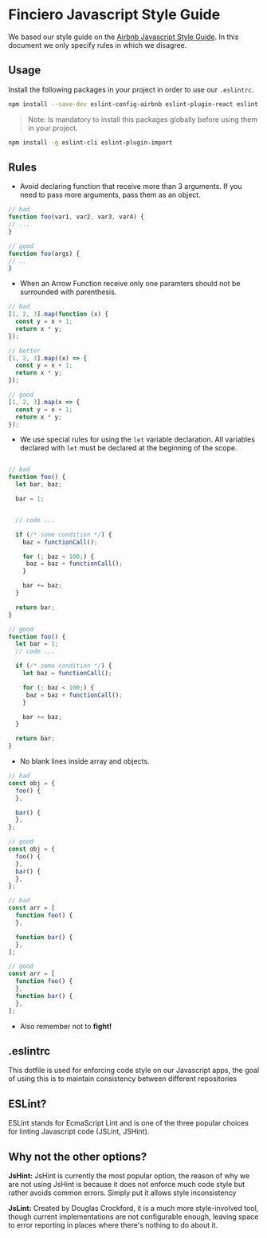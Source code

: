Finciero Javascript Style Guide
===============================

We based our style guide on the [Airbnb Javascript Style Guide](https://github.com/airbnb/javascript).
In this document we only specify rules in which we disagree.

Usage
-----

Install the following packages in your project in order to use our `.eslintrc`.

```bash
npm install --save-dev eslint-config-airbnb eslint-plugin-react eslint
```

> Note: Is mandatory to install this packages globally before using them
> in your project.

```bash
npm install -g eslint-cli eslint-plugin-import
```

Rules
-----

- Avoid declaring function that receive more than 3 arguments. If you need to
  pass more arguments, pass them as an object.

```javascript
// bad
function foo(var1, var2, var3, var4) {
// ...
}

// good
function foo(args) {
// ..
}
```

- When an Arrow Function receive only one paramters should not be surrounded
  with parenthesis.

```javascript
// bad
[1, 2, 3].map(function (x) {
  const y = x + 1;
  return x * y;
});

// better
[1, 2, 3].map((x) => {
  const y = x + 1;
  return x * y;
});

// good
[1, 2, 3].map(x => {
  const y = x + 1;
  return x * y;
});
```

- We use special rules for using the `let` variable declaration. All variables
  declared with `let` must be declared at the beginning of the scope.

```javascript

// bad
function foo() {
  let bar, baz;

  bar = 1;


  // code ...

  if (/* some condition */) {
    baz = functionCall();

    for (; baz < 100;) {
     baz = baz + functionCall();
    }

    bar += baz;
  }

  return bar;
}

// good
function foo() {
  let bar = 1;
  // code ...

  if (/* some condition */) {
    let baz = functionCall();

    for (; baz < 100;) {
     baz = baz + functionCall();
    }

    bar += baz;
  }

  return bar;
}
```

- No blank lines inside array and objects.

```javascript
// bad
const obj = {
  foo() {
  },

  bar() {
  },
};

// good
const obj = {
  foo() {
  },
  bar() {
  },
};

// bad
const arr = [
  function foo() {
  },

  function bar() {
  },
];

// good
const arr = [
  function foo() {
  },
  function bar() {
  },
];
```

- Also remember not to **fight!**

.eslintrc
---------

This dotfile is used for enforcing code style on our Javascript apps, the
goal of using this is to maintain consistency between different repositories

ESLint?
-------

ESLint stands for EcmaScript Lint and is one of the three popular choices for
linting Javascript code (JSLint, JSHint).

Why not the other options?
--------------------------

**JsHint:** JsHint is currently the most popular option, the reason of why we
are not using JsHint is because it does not enforce much code style but
rather avoids common errors. Simply put it allows style inconsistency

**JsLint:** Created by Douglas Crockford, it is a much more style-involved
tool, though current implementations are not configurable enough, leaving
space to error reporting in places where there's nothing to do about it.
